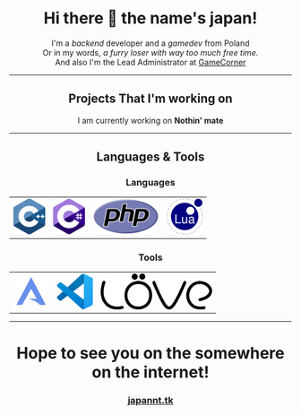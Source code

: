 <h1 align="center">Hi there 👋 the name's japan!</h1>
<p align="center">I'm a <i>backend</i> developer and a <i>gamedev</i> from Poland<br>Or in my words, <i>a furry loser with way too much free time.</i><br>And also I'm the Lead Administrator at <a href="https://gamecorner.ml">GameCorner</a></p>
<hr />
<h2 align="center">Projects That I'm working on</h3>
<p align="center">I am currently working on <b>Nothin' mate</b></p>
<!--<p align="right"><i>aaand nothing else really :p</i><p>-->
<hr />
<h2 align="center">Languages & Tools</h3>
<table align="center">
	<h3 align="center">Languages</h3>
	<tbody>
		<tr>
			<td align="center">
				<img height=64px src="https://raw.githubusercontent.com/japannt/japannt/main/cpp.png" />
			</td>
			<td align="center">
				<img height=64px src="https://raw.githubusercontent.com/japannt/japannt/main/csharp.png" />
			</td>
			<td align="center">
				<img height=64px src="https://raw.githubusercontent.com/japannt/japannt/main/php.png" />
			</td>
			<td align="center">
				<img height=64px src="https://raw.githubusercontent.com/japannt/japannt/main/lua.png" />
			</td>
		</tr>
	</tbody>
</table>
<table align="center">
	<tbody>
		<h3 align="center">Tools</h3>
		<tr>
			<td align="center">
				<img height=64px src="https://raw.githubusercontent.com/japannt/japannt/main/arco.png" />
			</td>
			<td align="center">
				<img height=64px src="https://raw.githubusercontent.com/japannt/japannt/main/vscode.png" />
			</td>
			<td align="center">
				<img height=64px src="https://raw.githubusercontent.com/japannt/japannt/main/love2d.png" />
			</td>
		</tr>
	</tbody>
</table>
<hr />
<h1 align="center">Hope to see you on the somewhere on the internet!</h1>
<h3 align="center"><a href="https://japannt.tk">japannt.tk</a></h3>
